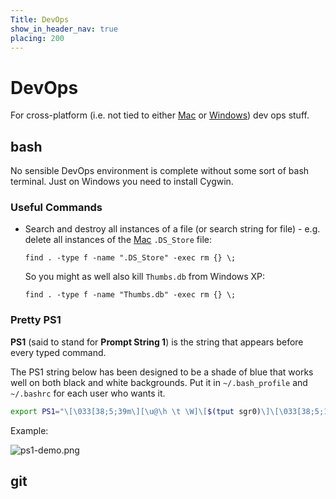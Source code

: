 ```yaml
---
Title: DevOps
show_in_header_nav: true
placing: 200
---
```


# DevOps

For cross-platform (i.e. not tied to either [Mac](?mac) or [Windows](?windows)) dev ops stuff.

## bash

No sensible DevOps environment is complete without some sort of bash terminal. Just on Windows you need to install Cygwin.

### Useful Commands

- Search and destroy all instances of a file (or search string for file) - e.g. delete all instances of the [Mac](?mac) `.DS_Store` file:

    ```
    find . -type f -name ".DS_Store" -exec rm {} \;
    ```

    So you might as well also kill `Thumbs.db` from Windows XP:

    ```
    find . -type f -name "Thumbs.db" -exec rm {} \;
    ```

### Pretty PS1

**PS1** (said to stand for **Prompt String 1**) is the string that appears before every typed command.

The PS1 string below has been designed to be a shade of blue that works well on both black and white backgrounds. Put it in `~/.bash_profile` and `~/.bashrc` for each user who wants it.

```bash
export PS1="\[\033[38;5;39m\][\u@\h \t \W]\[$(tput sgr0)\]\[\033[38;5;15m\] \[$(tput sgr0)\]"
```

Example:

![ps1-demo.png](%base_url%/assets/images/ps1-demo.png)

## git